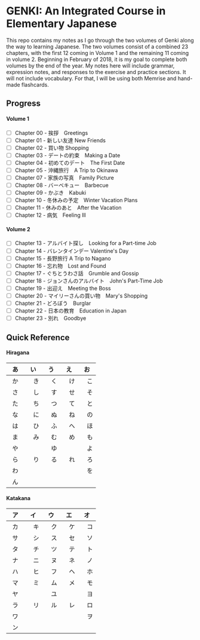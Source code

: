 # GENKI: An Integrated Course in Elementary Japanese

This repo contains my notes as I go through the two volumes of Genki along the way to learning Japanese. The two volumes consist of a combined 23 chapters, with the first 12 coming in Volume 1 and the remaining 11 coming in volume 2. Beginning in February of 2018, it is my goal to complete both volumes by the end of the year. My notes here will include grammar, expression notes, and responses to the exercise and practice sections. It will not include vocabulary. For that, I will be using both Memrise and hand-made flashcards.

## Progress

#### Volume 1

 - [ ] Chapter 00 - 挨拶　Greetings
 - [ ] Chapter 01 - 新しい友達 New Friends
 - [ ] Chapter 02 - 買い物 Shopping
 - [ ] Chapter 03 - デートの約束　Making a Date
 - [ ] Chapter 04 - 初めてのデート　The First Date
 - [ ] Chapter 05 - 沖縄旅行　A Trip to Okinawa
 - [ ] Chapter 07 - 家族の写真　Family Picture
 - [ ] Chapter 08 - バーベキュー　Barbecue
 - [ ] Chapter 09 - かぶき　Kabuki
 - [ ] Chapter 10 - 冬休みの予定　Winter Vacation Plans
 - [ ] Chapter 11 - 休みのあと　After the Vacation
 - [ ] Chapter 12 - 病気　Feeling Ill

#### Volume 2

 - [ ] Chapter 13 - アルバイト探し　Looking for a Part-time Job  
 - [ ] Chapter 14 - バレンタインデー Valentine's Day  
 - [ ] Chapter 15 - 長野旅行 A Trip to Nagano  
 - [ ] Chapter 16 - 忘れ物　Lost and Found  
 - [ ] Chapter 17 - ぐちとうわさ話　Grumble and Gossip
 - [ ] Chapter 18 - ジョンさんのアルバイト　John's Part-Time Job
 - [ ] Chapter 19 - 出迎え　Meeting the Boss  
 - [ ] Chapter 20 - マイリーさんの買い物　Mary's Shopping  
 - [ ] Chapter 21 - どろぼう　Burglar  
 - [ ] Chapter 22 - 日本の教育　Education in Japan  
 - [ ] Chapter 23 - 別れ　Goodbye  

## Quick Reference

#### Hiragana

| **あ** | **い** | **う** | **え** | **お** |
|:------:|:------:|:------:|:------:|:------:|
|   か　 | 　き   | 　く   | 　け   | 　こ   |
|   さ　 | 　し   | 　す   | 　せ   | 　そ   |
|   た　 | 　ち   | 　つ   | 　て   | 　と   |
|   な　 | 　に   | 　ぬ   | 　ね   | 　の   |
|   は　 | 　ひ   | 　ふ   | 　へ   | 　ほ   |
|   ま　 | 　み   | 　む   | 　め   | 　も   |
|   や　 | 　　   | 　ゆ   | 　　   | 　よ   |
|   ら　 | 　り   | 　る   | 　れ   | 　ろ   |
|   わ　 | 　　   | 　　   | 　　   | 　を   |
|   ん　 | 　　   | 　　   | 　　   | 　　   |

#### Katakana

| **ア** | **イ** | **ウ** | **エ** | **オ** |
|:------:|:------:|:------:|:------:|:------:|
|   カ　 | 　キ   | 　ク   | 　ケ   | 　コ   |
|   サ　 | 　シ   | 　ス   | 　セ   | 　ソ   |
|   タ　 | 　チ   | 　ツ   | 　テ   | 　ト   |
|   ナ　 | 　ニ   | 　ヌ   | 　ネ   | 　ノ   |
|   ハ　 | 　ヒ   | 　フ   | 　ヘ   | 　ホ   |
|   マ　 | 　ミ   | 　ム   | 　メ   | 　モ   |
|   ヤ　 | 　　   | 　ユ   | 　　   | 　ヨ   |
|   ラ　 | 　リ   | 　ル   | 　レ   | 　ロ   |
|   ワ　 | 　　   | 　　   | 　　   | 　ヲ   |
|   ン　 | 　　   | 　　   | 　　   | 　　   |
